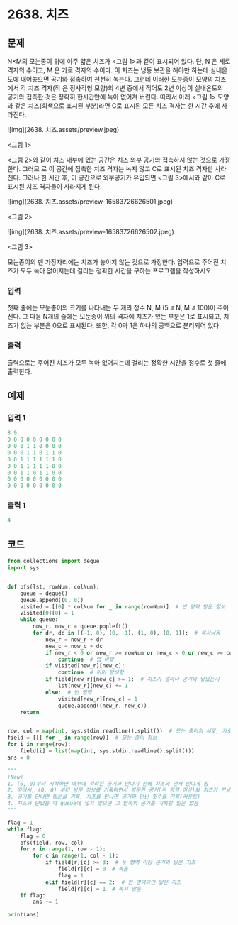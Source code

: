 #  2638. 치즈

## 문제

N×M의 모눈종이 위에 아주 얇은 치즈가 <그림 1>과 같이 표시되어 있다. 단, N 은 세로 격자의 수이고, M 은 가로 격자의 수이다. 이 치즈는 냉동 보관을 해야만 하는데 실내온도에 내어놓으면 공기와 접촉하여 천천히 녹는다. 그런데 이러한 모눈종이 모양의 치즈에서 각 치즈 격자(작 은 정사각형 모양)의 4변 중에서 적어도 2변 이상이 실내온도의 공기와 접촉한 것은 정확히 한시간만에 녹아 없어져 버린다. 따라서 아래 <그림 1> 모양과 같은 치즈(회색으로 표시된 부분)라면 C로 표시된 모든 치즈 격자는 한 시간 후에 사라진다.

![img](2638. 치즈.assets/preview.jpeg)

<그림 1>

<그림 2>와 같이 치즈 내부에 있는 공간은 치즈 외부 공기와 접촉하지 않는 것으로 가정한다. 그러므 로 이 공간에 접촉한 치즈 격자는 녹지 않고 C로 표시된 치즈 격자만 사라진다. 그러나 한 시간 후, 이 공간으로 외부공기가 유입되면 <그림 3>에서와 같이 C로 표시된 치즈 격자들이 사라지게 된다.

![img](2638. 치즈.assets/preview-16583726626501.jpeg)

<그림 2>

![img](2638. 치즈.assets/preview-16583726626502.jpeg)

<그림 3>

모눈종이의 맨 가장자리에는 치즈가 놓이지 않는 것으로 가정한다. 입력으로 주어진 치즈가 모두 녹아 없어지는데 걸리는 정확한 시간을 구하는 프로그램을 작성하시오.



### 입력

첫째 줄에는 모눈종이의 크기를 나타내는 두 개의 정수 N, M (5 ≤ N, M ≤ 100)이 주어진다. 그 다음 N개의 줄에는 모눈종이 위의 격자에 치즈가 있는 부분은 1로 표시되고, 치즈가 없는 부분은 0으로 표시된다. 또한, 각 0과 1은 하나의 공백으로 분리되어 있다.

### 출력

출력으로는 주어진 치즈가 모두 녹아 없어지는데 걸리는 정확한 시간을 정수로 첫 줄에 출력한다.





## 예제

### 입력 1

```python
8 9
0 0 0 0 0 0 0 0 0
0 0 0 1 1 0 0 0 0
0 0 0 1 1 0 1 1 0
0 0 1 1 1 1 1 1 0
0 0 1 1 1 1 1 0 0
0 0 1 1 0 1 1 0 0
0 0 0 0 0 0 0 0 0
0 0 0 0 0 0 0 0 0
```

### 출력 1

```python
4
```





## 코드

```python
from collections import deque
import sys


def bfs(lst, rowNum, colNum):
    queue = deque()
    queue.append((0, 0))
    visited = [[0] * colNum for _ in range(rowNum)]  # 빈 영역 방문 정보
    visited[0][0] = 1
    while queue:
        now_r, now_c = queue.popleft()
        for dr, dc in [(-1, 0), (0, -1), (1, 0), (0, 1)]:  # 북서남동
            new_r = now_r + dr
            new_c = now_c + dc
            if new_r < 0 or new_r >= rowNum or new_c < 0 or new_c >= colNum:
                continue  # 맵 바깥
            if visited[new_r][new_c]:
                continue  # 이미 탐색함
            if field[new_r][new_c] >= 1:  # 치즈가 얼마나 공기와 닿았는지
                lst[new_r][new_c] += 1
            else:  # 빈 영역
                visited[new_r][new_c] = 1
                queue.append((new_r, new_c))
    return


row, col = map(int, sys.stdin.readline().split())  # 모눈 종이의 세로, 가로 크기
field = [[] for _ in range(row)]  # 모눈 종이 정보
for i in range(row):
    field[i] = list(map(int, sys.stdin.readline().split()))
ans = 0

"""
[New]
1. (0, 0)부터 시작하면 내부에 격리된 공기와 만나기 전에 치즈와 먼저 만나게 됨
2. 따라서, (0, 0) 부터 방문 정보를 기록하면서 방문한 공기(두 영역 이상)와 치즈가 만날 때 녹는다고 판별
3. 공기를 만나면 방문을 기록, 치즈를 만나면 공기와 만난 횟수를 기록(카운트)
4. 치즈와 만났을 때 queue에 넣지 않으면 그 안쪽의 공기를 기록할 일은 없음
"""

flag = 1
while flag:
    flag = 0
    bfs(field, row, col)
    for r in range(1, row - 1):
        for c in range(1, col - 1):
            if field[r][c] >= 3:  # 두 영역 이상 공기와 닿은 치즈
                field[r][c] = 0  # 녹음
                flag = 1
            elif field[r][c] == 2:  # 한 영역과만 닿은 치즈
                field[r][c] = 1  # 녹지 않음
    if flag:
        ans += 1

print(ans)
```

